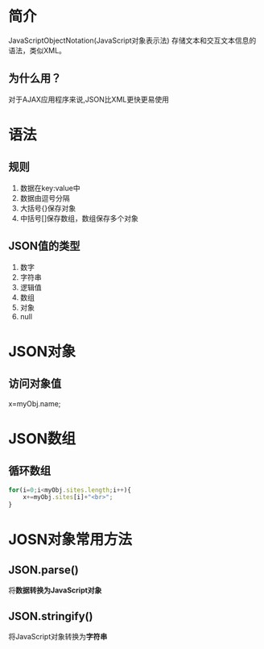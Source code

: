 # 简介
JavaScriptObjectNotation(JavaScript对象表示法)
存储文本和交互文本信息的语法，类似XML。
## 为什么用？
对于AJAX应用程序来说,JSON比XML更快更易使用
# 语法
## 规则
1. 数据在key:value中
2. 数据由逗号分隔
3. 大括号{}保存对象
4. 中括号[]保存数组，数组保存多个对象
## JSON值的类型
1. 数字
2. 字符串
3. 逻辑值
4. 数组
5. 对象
6. null
# JSON对象
## 访问对象值
x=myObj.name;
# JSON数组
## 循环数组
```js
for(i=0;i<myObj.sites.length;i++){
    x+=myObj.sites[i]+"<br>";
}
``` 
# JOSN对象常用方法
## JSON.parse()
将**数据转换为JavaScript对象**
## JSON.stringify()
将JavaScript对象转换为**字符串**